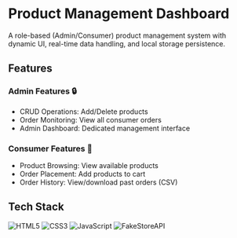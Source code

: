 # Product Management Dashboard

A role-based (Admin/Consumer) product management system with dynamic UI, real-time data handling, and local storage persistence.
## Features

### Admin Features 🔒
- CRUD Operations: Add/Delete products
- Order Monitoring: View all consumer orders
- Admin Dashboard: Dedicated management interface

### Consumer Features 🛒
- Product Browsing: View available products
- Order Placement: Add products to cart
- Order History: View/download past orders (CSV)



## Tech Stack
![HTML5](https://img.shields.io/badge/-HTML5-E34F26?logo=html5&logoColor=white)
![CSS3](https://img.shields.io/badge/-CSS3-1572B6?logo=css3&logoColor=white)
![JavaScript](https://img.shields.io/badge/-JavaScript-F7DF1E?logo=javascript&logoColor=black)
![FakeStoreAPI](https://img.shields.io/badge/-FakeStoreAPI-008000)


